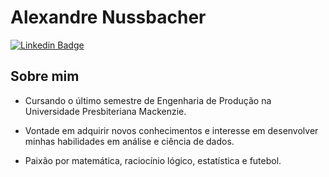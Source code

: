 # Alexandre Nussbacher

[![Linkedin Badge](https://img.shields.io/badge/linkedin-%230077B5.svg?&style=for-the-badge&logo=linkedin&logoColor=white)](https://www.linkedin.com/in/alexandre-nussbacher-62ab8a169)

## Sobre mim

* Cursando o último semestre de Engenharia de Produção na Universidade Presbiteriana Mackenzie.

* Vontade em adquirir novos conhecimentos e interesse em desenvolver minhas habilidades em análise e ciência de dados.

* Paixão por matemática, raciocínio lógico, estatística e futebol.

<!--
**alexandrenussbacher/alexandrenussbacher** is a ✨ _special_ ✨ repository because its `README.md` (this file) appears on your GitHub profile.

Here are some ideas to get you started:

- 🔭 I’m currently working on ...
- 🌱 I’m currently learning ...
- 👯 I’m looking to collaborate on ...
- 🤔 I’m looking for help with ...
- 💬 Ask me about ...
- 📫 How to reach me: ...
- 😄 Pronouns: ...
- ⚡ Fun fact: ...
-->
